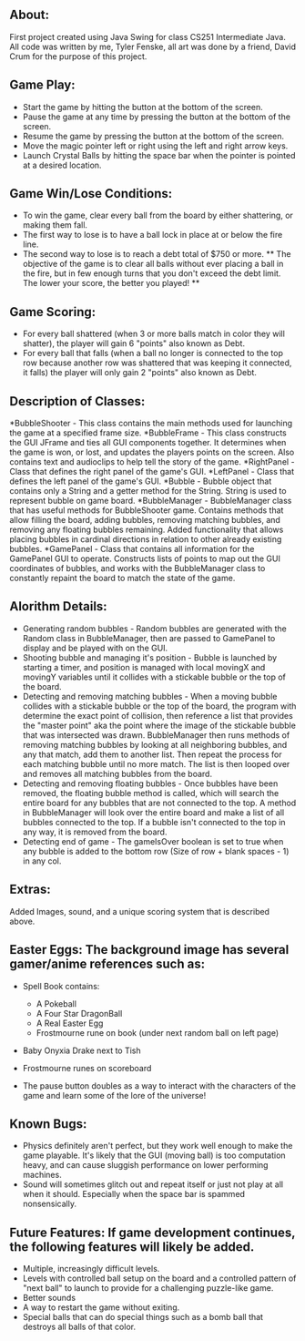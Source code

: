 ## About:
First project created using Java Swing for class CS251 Intermediate Java. All code was written by me, Tyler Fenske, all art was done by a friend, David Crum for the purpose of this project.

## Game Play:
- Start the game by hitting the button at the bottom of the screen.
- Pause the game at any time by pressing the button at the bottom of the screen.
- Resume the game by pressing the button at the bottom of the screen.
- Move the magic pointer left or right using the left and right arrow keys.
- Launch Crystal Balls by hitting the space bar when the pointer is pointed at a desired location.

## Game Win/Lose Conditions:
- To win the game, clear every ball from the board by either shattering, or making them fall.
- The first way to lose is to have a ball lock in place at or below the fire line.
- The second way to lose is to reach a debt total of $750 or more.
** The objective of the game is to clear all balls without ever placing a ball in the fire, but in few enough turns that you don't exceed the debt limit. The lower your score, the better you played! **

## Game Scoring:
- For every ball shattered (when 3 or more balls match in color they will shatter), the player will gain 6 "points" also known as Debt.
- For every ball that falls (when a ball no longer is connected to the top row because another row was shattered that was keeping it connected, it falls) the player will only gain 2 "points" also known as Debt.

## Description of Classes:
*BubbleShooter - This class contains the main methods used for launching the game at a specified frame size.
*BubbleFrame - This class constructs the GUI JFrame and ties all GUI components together. It determines when the game is won, or lost, and updates the players points on the screen. Also contains text and audioclips to help tell the story of the game.
*RightPanel - Class that defines the right panel of the game's GUI.
*LeftPanel - Class that defines the left panel of the game's GUI.
*Bubble - Bubble object that contains only a String and a getter method for the String. String is used to represent bubble on game board.
*BubbleManager - BubbleManager class that has useful methods for BubbleShooter game. Contains methods that allow filling the board, adding bubbles, removing matching bubbles, and removing any floating bubbles remaining. Added functionality that allows placing bubbles in cardinal directions in relation to other already existing bubbles.
*GamePanel - Class that contains all information for the GamePanel GUI to operate. Constructs lists of points to map out the GUI coordinates of bubbles, and works with the BubbleManager class to constantly repaint the board to match the state of the game.

## Alorithm Details:
- Generating random bubbles - Random bubbles are generated with the Random class in BubbleManager, then are passed to GamePanel to display and be played with on the GUI.
- Shooting bubble and managing it's position - Bubble is launched by starting a timer, and position is managed with local movingX and movingY variables until it collides with a stickable bubble or the top of the board.
- Detecting and removing matching bubbles - When a moving bubble collides with a stickable bubble or the top of the board, the program with determine the exact point of collision, then reference a list that provides the "master point" aka the point where the image of the stickable bubble that was intersected was drawn. BubbleManager then runs methods of removing matching bubbles by looking at all neighboring bubbles, and any that match, add them to another list. Then repeat the process for each matching bubble until no more match. The list is then looped over and removes all matching bubbles from the board.
- Detecting and removing floating bubbles - Once bubbles have been removed, the floating bubble method is called, which will search the entire board for any bubbles that are not connected to the top. A method in BubbleManager will look over the entire board and make a list of all bubbles connected to the top. If a bubble isn't connected to the top in any way, it is removed from the board.
- Detecting end of game - The gameIsOver boolean is set to true when any bubble is added to the bottom row (Size of row + blank spaces - 1) in any col.

## Extras:
Added Images, sound, and a unique scoring system that is described above.

## Easter Eggs: The background image has several gamer/anime references such as:
- Spell Book contains:
	- A Pokeball
	- A Four Star DragonBall
	- A Real Easter Egg
	- Frostmourne rune on book (under next random ball on left page)
- Baby Onyxia Drake next to Tish
- Frostmourne runes on scoreboard

- The pause button doubles as a way to interact with the characters of the game and learn some of the lore of the universe!

## Known Bugs:
- Physics definitely aren't perfect, but they work well enough to make the game playable. It's likely that the GUI (moving ball) is too computation heavy, and can cause sluggish performance on lower performing machines. 
- Sound will sometimes glitch out and repeat itself or just not play at all when it should. Especially when the space bar is spammed nonsensically. 

## Future Features: If game development continues, the following features will likely be added.
- Multiple, increasingly difficult levels.
- Levels with controlled ball setup on the board and a controlled pattern of "next ball" to launch to provide for a challenging puzzle-like game.
- Better sounds
- A way to restart the game without exiting.
- Special balls that can do special things such as a bomb ball that destroys all balls of that color.
